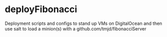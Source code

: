 # deployFibonacci
Deployment scripts and configs to stand up VMs on DigitalOcean and then use salt to load a minion(s) with a github.com/tmjd/fibonacciServer
